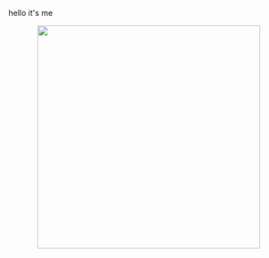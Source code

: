 hello it's me

<!--
**yanagi-ori/yanagi-ori** is a ✨ _special_ ✨ repository because its `README.md` (this file) appears on your GitHub profile.

Here are some ideas to get you started:

- 🔭 I’m currently working on ...
- 🌱 I’m currently learning ...
- 👯 I’m looking to collaborate on ...
- 🤔 I’m looking for help with ...
- 💬 Ask me about ...
- 📫 How to reach me: ...
- 😄 Pronouns: ...
- ⚡ Fun fact: ...
-->


<center>
      <img width="400px" rc="https://github-readme-stats.vercel.app/api/wakatime?username=yanagi-ori&layout=compact" /> 
      <img width="400px" src="https://github-readme-stats.vercel.app/api/top-langs/?username=yanagi-ori&hide=html&layout=compact" />
</center>
